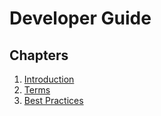Developer Guide
===============

Chapters
--------

1. [Introduction](introduction.md)
2. [Terms](terms.md)
10. [Best Practices](best-practices.md)
